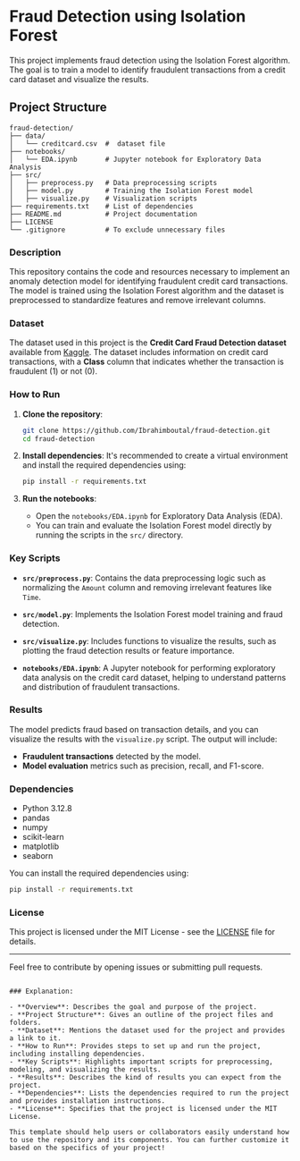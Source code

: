 # Fraud Detection using Isolation Forest

This project implements fraud detection using the Isolation Forest algorithm. The goal is to train a model to identify fraudulent transactions from a credit card dataset and visualize the results.

## Project Structure

```
fraud-detection/
├── data/
│   └── creditcard.csv  #  dataset file
├── notebooks/
│   └── EDA.ipynb       # Jupyter notebook for Exploratory Data Analysis
├── src/
│   ├── preprocess.py   # Data preprocessing scripts
│   ├── model.py        # Training the Isolation Forest model
│   ├── visualize.py    # Visualization scripts
├── requirements.txt    # List of dependencies
├── README.md           # Project documentation
├── LICENSE             
└── .gitignore          # To exclude unnecessary files
```

### Description

This repository contains the code and resources necessary to implement an anomaly detection model for identifying fraudulent credit card transactions. The model is trained using the Isolation Forest algorithm and the dataset is preprocessed to standardize features and remove irrelevant columns.

### Dataset

The dataset used in this project is the **Credit Card Fraud Detection dataset** available from [Kaggle](https://www.kaggle.com/mlg-ulb/creditcardfraud). The dataset includes information on credit card transactions, with a **Class** column that indicates whether the transaction is fraudulent (1) or not (0).

### How to Run

1. **Clone the repository**:
   ```bash
   git clone https://github.com/Ibrahimboutal/fraud-detection.git
   cd fraud-detection
   ```

2. **Install dependencies**:
   It's recommended to create a virtual environment and install the required dependencies using:
   ```bash
   pip install -r requirements.txt
   ```

3. **Run the notebooks**:
   - Open the `notebooks/EDA.ipynb` for Exploratory Data Analysis (EDA).
   - You can train and evaluate the Isolation Forest model directly by running the scripts in the `src/` directory.

### Key Scripts

- **`src/preprocess.py`**: Contains the data preprocessing logic such as normalizing the `Amount` column and removing irrelevant features like `Time`.
  
- **`src/model.py`**: Implements the Isolation Forest model training and fraud detection.

- **`src/visualize.py`**: Includes functions to visualize the results, such as plotting the fraud detection results or feature importance.

- **`notebooks/EDA.ipynb`**: A Jupyter notebook for performing exploratory data analysis on the credit card dataset, helping to understand patterns and distribution of fraudulent transactions.

### Results

The model predicts fraud based on transaction details, and you can visualize the results with the `visualize.py` script. The output will include:
- **Fraudulent transactions** detected by the model.
- **Model evaluation** metrics such as precision, recall, and F1-score.

### Dependencies

- Python 3.12.8
- pandas
- numpy
- scikit-learn
- matplotlib
- seaborn

You can install the required dependencies using:

```bash
pip install -r requirements.txt
```

### License

This project is licensed under the MIT License - see the [LICENSE](LICENSE) file for details.

---

Feel free to contribute by opening issues or submitting pull requests.
```

### Explanation:

- **Overview**: Describes the goal and purpose of the project.
- **Project Structure**: Gives an outline of the project files and folders.
- **Dataset**: Mentions the dataset used for the project and provides a link to it.
- **How to Run**: Provides steps to set up and run the project, including installing dependencies.
- **Key Scripts**: Highlights important scripts for preprocessing, modeling, and visualizing the results.
- **Results**: Describes the kind of results you can expect from the project.
- **Dependencies**: Lists the dependencies required to run the project and provides installation instructions.
- **License**: Specifies that the project is licensed under the MIT License.

This template should help users or collaborators easily understand how to use the repository and its components. You can further customize it based on the specifics of your project!